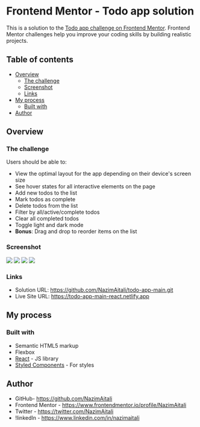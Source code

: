 # Frontend Mentor - Todo app solution

This is a solution to the [Todo app challenge on Frontend Mentor](https://www.frontendmentor.io/challenges/todo-app-Su1_KokOW). Frontend Mentor challenges help you improve your coding skills by building realistic projects.

## Table of contents

- [Overview](#overview)
  - [The challenge](#the-challenge)
  - [Screenshot](#screenshot)
  - [Links](#links)
- [My process](#my-process)
  - [Built with](#built-with)
- [Author](#author)

## Overview

### The challenge

Users should be able to:

- View the optimal layout for the app depending on their device's screen size
- See hover states for all interactive elements on the page
- Add new todos to the list
- Mark todos as complete
- Delete todos from the list
- Filter by all/active/complete todos
- Clear all completed todos
- Toggle light and dark mode
- **Bonus**: Drag and drop to reorder items on the list

### Screenshot

![](https://github.com/NazimAitali/rock-paper-scissors-master-solution/blob/master/screenshot-desktop-light.jpg)
![](https://github.com/NazimAitali/rock-paper-scissors-master-solution/blob/master/screenshot-desktop-dark.jpg)
![](https://github.com/NazimAitali/rock-paper-scissors-master-solution/blob/master/screenshot-mobile-light.jpg)
![](https://github.com/NazimAitali/rock-paper-scissors-master-solution/blob/master/screenshot-mobile-dark.jpg)

### Links

- Solution URL: https://github.com/NazimAitali/todo-app-main.git
- Live Site URL: https://todo-app-main-react.netlify.app

## My process

### Built with

- Semantic HTML5 markup
- Flexbox
- [React](https://reactjs.org/) - JS library
- [Styled Components](https://styled-components.com/) - For styles

## Author

- GitHub- https://github.com/NazimAitali
- Frontend Mentor - https://www.frontendmentor.io/profile/NazimAitali
- Twitter - https://twitter.com/NazimAitali
- !linkedIn - https://www.linkedin.com/in/nazimaitali
